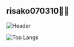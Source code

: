 ## risako070310🧸🎀

![Header](https://user-images.githubusercontent.com/47821463/188368428-5dd4493a-c7cb-46a0-9437-d71fc0e59b8e.png)

![Top Langs](https://github-readme-stats.vercel.app/api/top-langs/?username=risako070310&layout=compact&theme=tokyonight&text_color=ffffff&count_private=true&hide=HTML,CSS,MAKEFILE,shell&langs_count=5)
